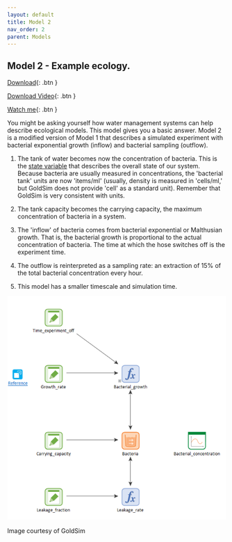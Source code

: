```yaml
---
layout: default
title: Model 2
nav_order: 2
parent: Models
---
```


## Model 2 - Example ecology. 

[Download](https://github.com/SergioCoboLopez/Workshop_ESA/blob/main/GoldSim_Models/Model2_Example_Ecology.gsm){: .btn }

[Download Video](https://github.com/SergioCoboLopez/Workshop_ESA/tree/main/data/videos){: .btn }

[Watch me](https://www.youtube.com/watch?v=imbY64YM3fE){: .btn }

You might be asking yourself how water management systems can help describe ecological models. This model gives you a basic answer. Model 2 is a modified version of Model 1 that describes a simulated experiment with bacterial
exponential growth (inflow) and bacterial sampling (outflow).

1. The tank of water becomes now the concentration of bacteria. This is the [state variable](https://en.wikipedia.org/wiki/State_variable) that describes the overall state of our system. Because bacteria are usually measured in concentrations, the 'bacterial tank' units are now 'items/ml' (usually, density is measured in 'cells/ml,' but GoldSim does not provide 'cell' as a standard unit). Remember that GoldSim is very consistent with units.

2. The tank capacity becomes the carrying capacity, the maximum concentration of bacteria in a system.

3. The 'inflow' of bacteria comes from bacterial exponential or Malthusian growth. That is, the bacterial growth is proportional to the actual concentration of bacteria. The time at which the hose switches off is the experiment time.

4. The outflow is reinterpreted as a sampling rate: an extraction of 15% of the total bacterial concentration every hour.

5. This model has a smaller timescale and simulation time.

![Figure](../figures/Ecological_model_example.png "Courtesy of GoldSim")

Image courtesy of GoldSim

